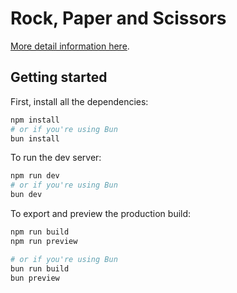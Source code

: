 # Rock, Paper and Scissors

[More detail information here](https://www.theodinproject.com/lessons/foundations-rock-paper-scissors).

## Getting started

First, install all the dependencies:

```bash
npm install
# or if you're using Bun
bun install
```

To run the dev server:

```bash
npm run dev
# or if you're using Bun
bun dev
```

To export and preview the production build:

```bash
npm run build
npm run preview

# or if you're using Bun
bun run build
bun preview
```
